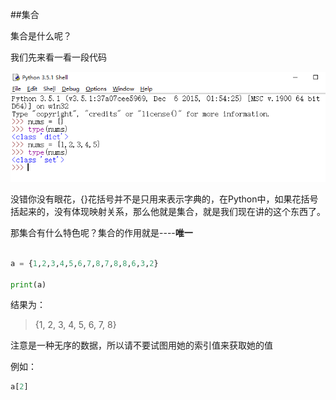 ##集合

集合是什么呢？

我们先来看一看一段代码


![](/assets/set.png)


没错你没有眼花，{}花括号并不是只用来表示字典的，在Python中，如果花括号括起来的，没有体现映射关系，那么他就是集合，就是我们现在讲的这个东西了。

那集合有什么特色呢？集合的作用就是----**唯一**

```py

a = {1,2,3,4,5,6,7,8,7,8,8,6,3,2}

print(a)

```
结果为：
>{1, 2, 3, 4, 5, 6, 7, 8}

注意是一种无序的数据，所以请不要试图用她的索引值来获取她的值

例如：  
```py
a[2]
```
